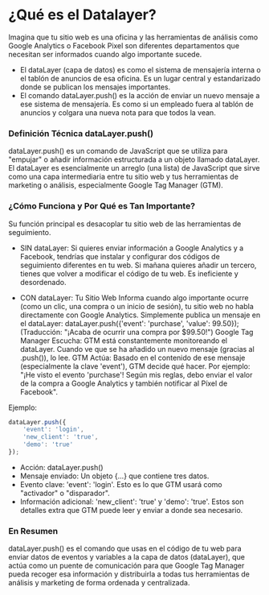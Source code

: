 # ¿Qué es el Datalayer?

Imagina que tu sitio web es una oficina y las herramientas de análisis como Google Analytics o Facebook Pixel son diferentes departamentos que necesitan ser informados cuando algo importante sucede.
- El dataLayer (capa de datos) es como el sistema de mensajería interna o el tablón de anuncios de esa oficina. Es un lugar central y estandarizado donde se publican los mensajes importantes.
- El comando dataLayer.push() es la acción de enviar un nuevo mensaje a ese sistema de mensajería. Es como si un empleado fuera al tablón de anuncios y colgara una nueva nota para que todos la vean.

### Definición Técnica dataLayer.push()
dataLayer.push() es un comando de JavaScript que se utiliza para "empujar" o añadir información estructurada a un objeto llamado dataLayer.
El dataLayer es esencialmente un arreglo (una lista) de JavaScript que sirve como una capa intermediaria entre tu sitio web y tus herramientas de marketing o análisis, especialmente Google Tag Manager (GTM).

### ¿Cómo Funciona y Por Qué es Tan Importante?
Su función principal es desacoplar tu sitio web de las herramientas de seguimiento.

- SIN dataLayer:
Si quieres enviar información a Google Analytics y a Facebook, tendrías que instalar y configurar dos códigos de seguimiento diferentes en tu web. Si mañana quieres añadir un tercero, tienes que volver a modificar el código de tu web. Es ineficiente y desordenado.

- CON dataLayer:
Tu Sitio Web Informa cuando algo importante ocurre (como un clic, una compra o un inicio de sesión), tu sitio web no habla directamente con Google Analytics.
Simplemente publica un mensaje en el dataLayer: dataLayer.push({'event': 'purchase', 'value': 99.50});
(Traducción: "¡Acaba de ocurrir una compra por $99.50!") Google Tag Manager Escucha: GTM está constantemente monitoreando el dataLayer. Cuando ve que se ha añadido un nuevo mensaje (gracias al .push()), lo lee.
GTM Actúa: Basado en el contenido de ese mensaje (especialmente la clave 'event'), GTM decide qué hacer. Por ejemplo: "¡He visto el evento 'purchase'! Según mis reglas, debo enviar el valor de la compra a Google Analytics y también notificar al Píxel de Facebook".

Ejemplo:
```javascript
dataLayer.push({
    'event': 'login',
    'new_client': 'true',
    'demo': 'true'     
});
```
- Acción: dataLayer.push()
- Mensaje enviado: Un objeto {...} que contiene tres datos.
- Evento clave: 'event': 'login'. Esto es lo que GTM usará como "activador" o "disparador".
- Información adicional: 'new_client': 'true' y 'demo': 'true'. Estos son detalles extra que GTM puede leer y enviar a donde sea necesario.

### En Resumen
dataLayer.push() es el comando que usas en el código de tu web para enviar datos de eventos y variables a la capa de datos (dataLayer), que actúa como un puente de comunicación para que Google Tag Manager pueda recoger esa información y distribuirla a todas tus herramientas de análisis y marketing de forma ordenada y centralizada.

